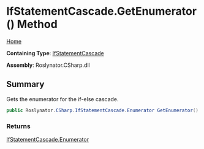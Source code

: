 # IfStatementCascade\.GetEnumerator\(\) Method

[Home](../../../../README.md)

**Containing Type**: [IfStatementCascade](../README.md)

**Assembly**: Roslynator\.CSharp\.dll

## Summary

Gets the enumerator for the if\-else cascade\.

```csharp
public Roslynator.CSharp.IfStatementCascade.Enumerator GetEnumerator()
```

### Returns

[IfStatementCascade.Enumerator](../Enumerator/README.md)

